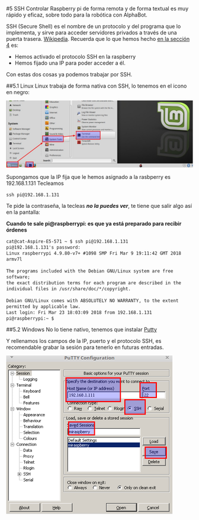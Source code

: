 #5 SSH
Controlar Raspberry pi de forma remota y de forma textual es muy rápido y eficaz, sobre todo para la robótica con AlphaBot.

SSH (Secure Shell) es el nombre de un protocolo y del programa que lo implementa, y sirve para acceder servidores privados a través de una puerta trasera. [Wikipedia](https://es.wikipedia.org/wiki/Secure_Shell).
Recuerda que lo que hemos hecho [en la sección 4](/4-primera-comunicacion.md) es:
* Hemos activado el protocolo SSH en la raspberry
* Hemos fijado una IP para poder acceder a él.

Con estas dos cosas ya podemos trabajar por SSH.

##5.1 Linux
Linux trabaja de forma nativa con SSH, lo tenemos en el icono en negro:

![](/assets/terminal-where.jpg)

Supongamos que la IP fija que le hemos asignado a la rasbperry es 192.168.1.131 Tecleamos
```
ssh pi@192.168.1.131

```
Te pide la contraseña, la tecleas **_no la puedes ver_**, te tiene que salir algo así en la pantalla:

**Cuando te sale pi@raspberrypi: es que ya está preparado para recibir órdenes**


```
cat@cat-Aspire-E5-571 ~ $ ssh pi@192.168.1.131
pi@192.168.1.131's password: 
Linux raspberrypi 4.9.80-v7+ #1098 SMP Fri Mar 9 19:11:42 GMT 2018 armv7l

The programs included with the Debian GNU/Linux system are free software;
the exact distribution terms for each program are described in the
individual files in /usr/share/doc/*/copyright.

Debian GNU/Linux comes with ABSOLUTELY NO WARRANTY, to the extent
permitted by applicable law.
Last login: Fri Mar 23 18:03:09 2018 from 192.168.1.131
pi@raspberrypi:~ $ 

```






##5.2 Windows
No lo tiene nativo, tenemos que instalar [Putty](https://www.putty.org/)

Y rellenamos los campos de la IP, puerto y el protocolo SSH, es recomendable grabar la sesión para tenerlo en futuras entradas.

![](/assets/Selection_043.png)


